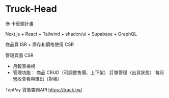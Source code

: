 # Truck-Head
😎 卡車頭計畫


Next.js + React + Tailwind + shadcn/ui  + Supabase + GraphQL

商品頁 ISR + 庫存和價格使用 CSR 


管理頁面 CSR 
   + 月報表檢視
   + 管理功能：
          商品 CRUD（可調整售價、上下架）
          訂單管理（出貨狀態）
          每月營收查看與匯出（對帳）

TapPay
貨態查詢API
https://track.tw/